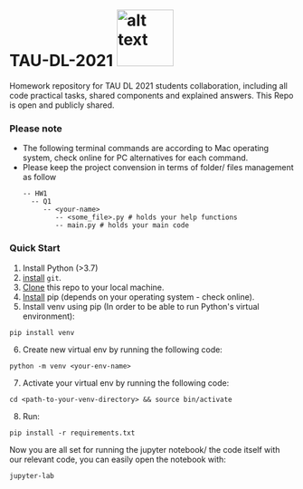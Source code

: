 # TAU-DL-2021 <img src="https://pbs.twimg.com/media/FBTfD1IXMAErrEe.jpg" alt="alt text" width="100" height="100">

Homework repository for TAU DL 2021 students collaboration, including all code practical tasks, shared components and 
explained answers. This Repo is open and publicly shared.
    
### Please note
* The following terminal commands are according to Mac operating system, check online for 
  PC alternatives for each command.
* Please keep the project convension in terms of folder/ files management as follow
  ```
  -- HW1
    -- Q1
       -- <your-name>
          -- <some_file>.py # holds your help functions
          -- main.py # holds your main code
  ```

### Quick Start

1. Install Python (>3.7)
2. [install](https://git-scm.com/book/en/v2/Getting-Started-Installing-Git) `git`.
3. [Clone](https://docs.github.com/en/repositories/creating-and-managing-repositories/cloning-a-repository) this repo to your local machine. 
4. [Install](https://www.geeksforgeeks.org/how-to-install-pip-in-macos/) pip (depends on your operating system - check online).
5. Install venv using pip (In order to be able to run Python's virtual environment): 

```
pip install venv
```

6. Create new virtual env by running the following code:
```
python -m venv <your-env-name>
```

7. Activate your virtual env by running the following code:
```
cd <path-to-your-venv-directory> && source bin/activate
```
8. Run:
```
pip install -r requirements.txt
```

Now you are all set for running the jupyter notebook/ the code itself with our relevant code, you can easily open the notebook with:
```
jupyter-lab
```

